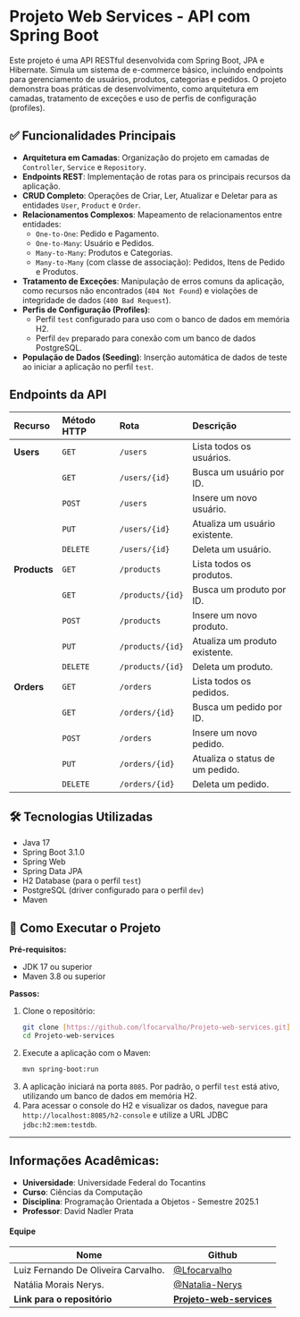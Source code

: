 # Projeto Web Services - API com Spring Boot

Este projeto é uma API RESTful desenvolvida com Spring Boot, JPA e Hibernate. Simula um sistema de e-commerce básico, incluindo endpoints para gerenciamento de usuários, produtos, categorias e pedidos. O projeto demonstra boas práticas de desenvolvimento, como arquitetura em camadas, tratamento de exceções e uso de perfis de configuração (profiles).

## ✅ Funcionalidades Principais

-   **Arquitetura em Camadas**: Organização do projeto em camadas de `Controller`, `Service` e `Repository`.
-   **Endpoints REST**: Implementação de rotas para os principais recursos da aplicação.
-   **CRUD Completo**: Operações de Criar, Ler, Atualizar e Deletar para as entidades `User`, `Product` e `Order`.
-   **Relacionamentos Complexos**: Mapeamento de relacionamentos entre entidades:
    -   `One-to-One`: Pedido e Pagamento.
    -   `One-to-Many`: Usuário e Pedidos.
    -   `Many-to-Many`: Produtos e Categorias.
    -   `Many-to-Many` (com classe de associação): Pedidos, Itens de Pedido e Produtos.
-   **Tratamento de Exceções**: Manipulação de erros comuns da aplicação, como recursos não encontrados (`404 Not Found`) e violações de integridade de dados (`400 Bad Request`).
-   **Perfis de Configuração (Profiles)**:
    -   Perfil `test` configurado para uso com o banco de dados em memória H2.
    -   Perfil `dev` preparado para conexão com um banco de dados PostgreSQL.
-   **População de Dados (Seeding)**: Inserção automática de dados de teste ao iniciar a aplicação no perfil `test`.

## Endpoints da API

| Recurso | Método HTTP | Rota | Descrição |
| :--- | :--- | :--- | :--- |
| **Users** | `GET` | `/users` | Lista todos os usuários. |
| | `GET` | `/users/{id}` | Busca um usuário por ID. |
| | `POST` | `/users` | Insere um novo usuário. |
| | `PUT` | `/users/{id}` | Atualiza um usuário existente. |
| | `DELETE` | `/users/{id}` | Deleta um usuário. |
| **Products** | `GET` | `/products` | Lista todos os produtos. |
| | `GET` | `/products/{id}` | Busca um produto por ID. |
| | `POST` | `/products` | Insere um novo produto. |
| | `PUT` | `/products/{id}` | Atualiza um produto existente. |
| | `DELETE` | `/products/{id}` | Deleta um produto. |
| **Orders** | `GET` | `/orders` | Lista todos os pedidos. |
| | `GET` | `/orders/{id}` | Busca um pedido por ID. |
| | `POST` | `/orders` | Insere um novo pedido. |
| | `PUT` | `/orders/{id}` | Atualiza o status de um pedido. |
| | `DELETE` | `/orders/{id}` | Deleta um pedido. |

## 🛠️ Tecnologias Utilizadas

-   Java 17
-   Spring Boot 3.1.0
-   Spring Web
-   Spring Data JPA
-   H2 Database (para o perfil `test`)
-   PostgreSQL (driver configurado para o perfil `dev`)
-   Maven

## 🚀 Como Executar o Projeto

**Pré-requisitos:**
-   JDK 17 ou superior
-   Maven 3.8 ou superior

**Passos:**
1.  Clone o repositório:
    ```bash
    git clone [https://github.com/lfocarvalho/Projeto-web-services.git](https://github.com/lfocarvalho/Projeto-web-services.git)
    cd Projeto-web-services
    ```
2.  Execute a aplicação com o Maven:
    ```bash
    mvn spring-boot:run
    ```
3.  A aplicação iniciará na porta `8085`. Por padrão, o perfil `test` está ativo, utilizando um banco de dados em memória H2.
4.  Para acessar o console do H2 e visualizar os dados, navegue para `http://localhost:8085/h2-console` e utilize a URL JDBC `jdbc:h2:mem:testdb`.

---

## Informações Acadêmicas:

-   **Universidade**: Universidade Federal do Tocantins
-   **Curso**: Ciências da Computação
-   **Disciplina**: Programação Orientada a Objetos - Semestre 2025.1
-   **Professor**: David Nadler Prata

#### Equipe
| Nome | Github |
| -------------------------------- | ------------------------------------------ |
| Luiz Fernando De Oliveira Carvalho. | [@Lfocarvalho](https://github.com/lfocarvalho) |
| Natália Morais Nerys. | [@Natalia-Nerys](https://github.com/natalia-nerys) |
| **Link para o repositório** | [**Projeto-web-services**](https://github.com/lfocarvalho/Projeto-web-services.git) |

